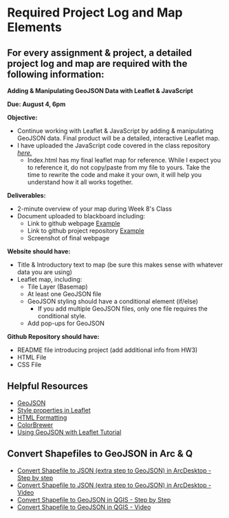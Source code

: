<!-- .slide: data-background="./Images/header.svg" data-background-repeat="none" data-background-size="40% 40%" data-background-position="center 10%" class="header" -->
# Required Project Log and Map Elements 

## For every assignment & project, a detailed project log and map are required with the following information: 

**Adding & Manipulating GeoJSON Data with Leaflet & JavaScript**

**Due:  August 4, 6pm**

**Objective:** 
- Continue working with Leaflet & JavaScript by adding & manipulating GeoJSON data.  Final product will be a detailed, interactive Leaflet map.  
- I have uploaded the JavaScript code covered in the class repository [*here.*](https://github.com/shelleyhoover/upp465example/tree/master/week7)
  - Index.html has my final leaflet map for reference. While I expect you to reference it, do not copy/paste
from my file to yours. Take the time to rewrite the code and make it your own, it will help you understand
how it all works together.

**Deliverables:** 
- 2-minute overview of your map during Week 8's Class
- Document uploaded to blackboard including: 
  - Link to github webpage  [Example](https://shelleyhoover.github.io/upp465example/)
  - Link to github project repository [Example](https://github.com/shelleyhoover/upp465example)
  - Screenshot of final webpage

**Website should have:** 
- Title & Introductory text to map (be sure this makes sense with whatever data you are using) 
- Leaflet map, including:
  - Tile Layer (Basemap)  
  - At least one GeoJSON file
  - GeoJSON styling should have a conditional element (if/else) 
  	- If you add multiple GeoJSON files, only one file requires the conditional style.  
  - Add pop-ups for GeoJSON

**Github Repository should have:**
- README file introducing project (add additional info from HW3)
- HTML File
- CSS File

## Helpful Resources
- [GeoJSON](https://geojson.org/)
- [Style properties in Leaflet](https://leafletjs.com/reference-1.6.0.html#path)
- [HTML Formatting](https://www.w3schools.com/html/html_formatting.asp)
- [ColorBrewer](https://colorbrewer2.org/#type=sequential&scheme=BuGn&n=3)
- [Using GeoJSON with Leaflet Tutorial](https://leafletjs.com/examples/geojson/)

## Convert Shapefiles to GeoJSON in Arc & Q
- [Convert Shapefile to JSON (extra step to GeoJSON) in ArcDesktop - Step by step](https://pro.arcgis.com/en/pro-app/latest/tool-reference/conversion/features-to-json.htm)
- [Convert Shapefile to JSON (extra step to GeoJSON) in ArcDesktop - Video](https://www.youtube.com/watch?v=o1IrCJO6yM4)
- [Convert Shapefile to GeoJSON in QGIS - Step by Step](https://gist.github.com/YKCzoli/b7f5ff0e0f641faba0f47fa5d16c4d8d)
- [Convert Shapefile to GeoJSON in QGIS - Video](https://www.youtube.com/watch?v=K9648vyQEFM)

